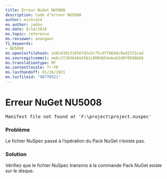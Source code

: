 ```yaml
---
title: Erreur NuGet NU5008
description: Code d’erreur NU5008
author: mishra14
ms.author: jodou
ms.date: 8/14/2018
ms.topic: reference
ms.reviewer: anangaur
f1_keywords:
- NU5008
ms.openlocfilehash: a28c830131056fd1e2c75cd7f864dc9ed2372cad
ms.sourcegitcommit: ee6c3f203648a5561c809db54ebeb1d0f0598b68
ms.translationtype: MT
ms.contentlocale: fr-FR
ms.lasthandoff: 01/26/2021
ms.locfileid: "98778521"
---
```

# <a name="nuget-error-nu5008"></a>Erreur NuGet NU5008
<pre>Manifest file not found at 'F:\project\project.nuspec'</pre>

### <a name="issue"></a>Problème

Le fichier NuSpec passé à l’opération du Pack NuGet n’existe pas.


### <a name="solution"></a>Solution

Vérifiez que le fichier NuSpec transmis à la commande Pack NuGet existe sur le disque.

